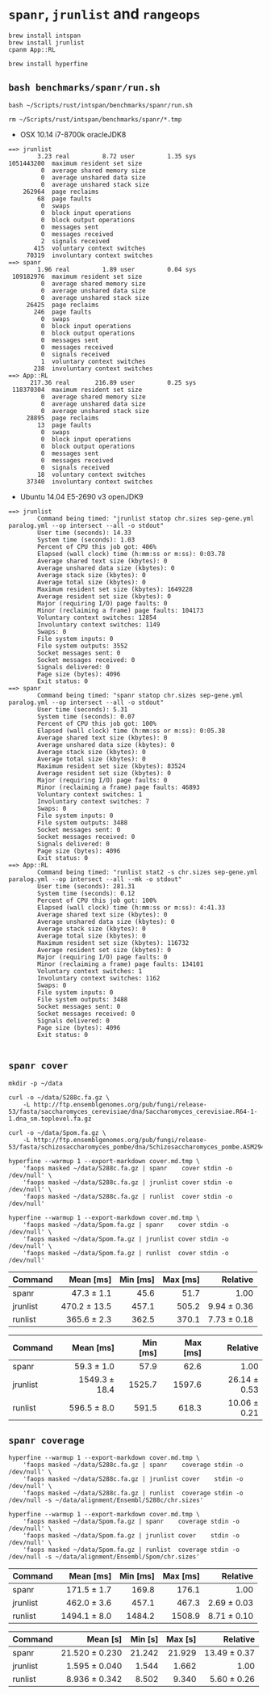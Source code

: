 # `spanr`, `jrunlist` and `rangeops`

```shell
brew install intspan
brew install jrunlist
cpanm App::RL

brew install hyperfine

```

## `bash benchmarks/spanr/run.sh`

```shell
bash ~/Scripts/rust/intspan/benchmarks/spanr/run.sh

rm ~/Scripts/rust/intspan/benchmarks/spanr/*.tmp

```

* OSX 10.14 i7-8700k oracleJDK8

```text
==> jrunlist
        3.23 real         8.72 user         1.35 sys
1051443200  maximum resident set size
         0  average shared memory size
         0  average unshared data size
         0  average unshared stack size
    262964  page reclaims
        68  page faults
         0  swaps
         0  block input operations
         0  block output operations
         0  messages sent
         0  messages received
         2  signals received
       415  voluntary context switches
     70319  involuntary context switches
==> spanr
        1.96 real         1.89 user         0.04 sys
 109182976  maximum resident set size
         0  average shared memory size
         0  average unshared data size
         0  average unshared stack size
     26425  page reclaims
       246  page faults
         0  swaps
         0  block input operations
         0  block output operations
         0  messages sent
         0  messages received
         0  signals received
         1  voluntary context switches
       238  involuntary context switches
==> App::RL
      217.36 real       216.89 user         0.25 sys
 118370304  maximum resident set size
         0  average shared memory size
         0  average unshared data size
         0  average unshared stack size
     28895  page reclaims
        13  page faults
         0  swaps
         0  block input operations
         0  block output operations
         0  messages sent
         0  messages received
         0  signals received
        18  voluntary context switches
     37340  involuntary context switches

```

* Ubuntu 14.04 E5-2690 v3 openJDK9

```text
==> jrunlist
        Command being timed: "jrunlist statop chr.sizes sep-gene.yml paralog.yml --op intersect --all -o stdout"
        User time (seconds): 14.33
        System time (seconds): 1.03
        Percent of CPU this job got: 406%
        Elapsed (wall clock) time (h:mm:ss or m:ss): 0:03.78
        Average shared text size (kbytes): 0
        Average unshared data size (kbytes): 0
        Average stack size (kbytes): 0
        Average total size (kbytes): 0
        Maximum resident set size (kbytes): 1649228
        Average resident set size (kbytes): 0
        Major (requiring I/O) page faults: 0
        Minor (reclaiming a frame) page faults: 104173
        Voluntary context switches: 12854
        Involuntary context switches: 1149
        Swaps: 0
        File system inputs: 0
        File system outputs: 3552
        Socket messages sent: 0
        Socket messages received: 0
        Signals delivered: 0
        Page size (bytes): 4096
        Exit status: 0
==> spanr
        Command being timed: "spanr statop chr.sizes sep-gene.yml paralog.yml --op intersect --all -o stdout"
        User time (seconds): 5.31
        System time (seconds): 0.07
        Percent of CPU this job got: 100%
        Elapsed (wall clock) time (h:mm:ss or m:ss): 0:05.38
        Average shared text size (kbytes): 0
        Average unshared data size (kbytes): 0
        Average stack size (kbytes): 0
        Average total size (kbytes): 0
        Maximum resident set size (kbytes): 83524
        Average resident set size (kbytes): 0
        Major (requiring I/O) page faults: 0
        Minor (reclaiming a frame) page faults: 46893
        Voluntary context switches: 1
        Involuntary context switches: 7
        Swaps: 0
        File system inputs: 0
        File system outputs: 3488
        Socket messages sent: 0
        Socket messages received: 0
        Signals delivered: 0
        Page size (bytes): 4096
        Exit status: 0
==> App::RL
        Command being timed: "runlist stat2 -s chr.sizes sep-gene.yml paralog.yml --op intersect --all --mk -o stdout"
        User time (seconds): 281.31
        System time (seconds): 0.12
        Percent of CPU this job got: 100%
        Elapsed (wall clock) time (h:mm:ss or m:ss): 4:41.33
        Average shared text size (kbytes): 0
        Average unshared data size (kbytes): 0
        Average stack size (kbytes): 0
        Average total size (kbytes): 0
        Maximum resident set size (kbytes): 116732
        Average resident set size (kbytes): 0
        Major (requiring I/O) page faults: 0
        Minor (reclaiming a frame) page faults: 134101
        Voluntary context switches: 1
        Involuntary context switches: 1162
        Swaps: 0
        File system inputs: 0
        File system outputs: 3488
        Socket messages sent: 0
        Socket messages received: 0
        Signals delivered: 0
        Page size (bytes): 4096
        Exit status: 0


```

## `spanr cover`

```shell
mkdir -p ~/data

curl -o ~/data/S288c.fa.gz \
    -L http://ftp.ensemblgenomes.org/pub/fungi/release-53/fasta/saccharomyces_cerevisiae/dna/Saccharomyces_cerevisiae.R64-1-1.dna_sm.toplevel.fa.gz

curl -o ~/data/Spom.fa.gz \
    -L http://ftp.ensemblgenomes.org/pub/fungi/release-53/fasta/schizosaccharomyces_pombe/dna/Schizosaccharomyces_pombe.ASM294v2.dna_sm.toplevel.fa.gz

```

```shell
hyperfine --warmup 1 --export-markdown cover.md.tmp \
    'faops masked ~/data/S288c.fa.gz | spanr    cover stdin -o /dev/null' \
    'faops masked ~/data/S288c.fa.gz | jrunlist cover stdin -o /dev/null' \
    'faops masked ~/data/S288c.fa.gz | runlist  cover stdin -o /dev/null'

hyperfine --warmup 1 --export-markdown cover.md.tmp \
    'faops masked ~/data/Spom.fa.gz | spanr    cover stdin -o /dev/null' \
    'faops masked ~/data/Spom.fa.gz | jrunlist cover stdin -o /dev/null' \
    'faops masked ~/data/Spom.fa.gz | runlist  cover stdin -o /dev/null'

```

| Command  |    Mean [ms] | Min [ms] | Max [ms] |    Relative |
|:---------|-------------:|---------:|---------:|------------:|
| spanr    |   47.3 ± 1.1 |     45.6 |     51.7 |        1.00 |
| jrunlist | 470.2 ± 13.5 |    457.1 |    505.2 | 9.94 ± 0.36 |
| runlist  |  365.6 ± 2.3 |    362.5 |    370.1 | 7.73 ± 0.18 |

| Command  |     Mean [ms] | Min [ms] | Max [ms] |     Relative |
|:---------|--------------:|---------:|---------:|-------------:|
| spanr    |    59.3 ± 1.0 |     57.9 |     62.6 |         1.00 |
| jrunlist | 1549.3 ± 18.4 |   1525.7 |   1597.6 | 26.14 ± 0.53 |
| runlist  |   596.5 ± 8.0 |    591.5 |    618.3 | 10.06 ± 0.21 |

## `spanr coverage`

```shell
hyperfine --warmup 1 --export-markdown cover.md.tmp \
    'faops masked ~/data/S288c.fa.gz | spanr    coverage stdin -o /dev/null' \
    'faops masked ~/data/S288c.fa.gz | jrunlist cover    stdin -o /dev/null' \
    'faops masked ~/data/S288c.fa.gz | runlist  coverage stdin -o /dev/null -s ~/data/alignment/Ensembl/S288c/chr.sizes'

hyperfine --warmup 1 --export-markdown cover.md.tmp \
    'faops masked ~/data/Spom.fa.gz | spanr    coverage stdin -o /dev/null' \
    'faops masked ~/data/Spom.fa.gz | jrunlist cover    stdin -o /dev/null' \
    'faops masked ~/data/Spom.fa.gz | runlist  coverage stdin -o /dev/null -s ~/data/alignment/Ensembl/Spom/chr.sizes'

```

| Command  |    Mean [ms] | Min [ms] | Max [ms] |    Relative |
|:---------|-------------:|---------:|---------:|------------:|
| spanr    |  171.5 ± 1.7 |    169.8 |    176.1 |        1.00 |
| jrunlist |  462.0 ± 3.6 |    457.1 |    467.3 | 2.69 ± 0.03 |
| runlist  | 1494.1 ± 8.0 |   1484.2 |   1508.9 | 8.71 ± 0.10 |

| Command  |       Mean [s] | Min [s] | Max [s] |     Relative |
|:---------|---------------:|--------:|--------:|-------------:|
| spanr    | 21.520 ± 0.230 |  21.242 |  21.929 | 13.49 ± 0.37 |
| jrunlist |  1.595 ± 0.040 |   1.544 |   1.662 |         1.00 |
| runlist  |  8.936 ± 0.342 |   8.502 |   9.340 |  5.60 ± 0.26 |

